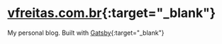 # [vfreitas.com.br](http://vfreitas.com.br/){:target="_blank"}

My personal blog. Built with [Gatsby](https://www.gatsbyjs.org/){:target="_blank"}